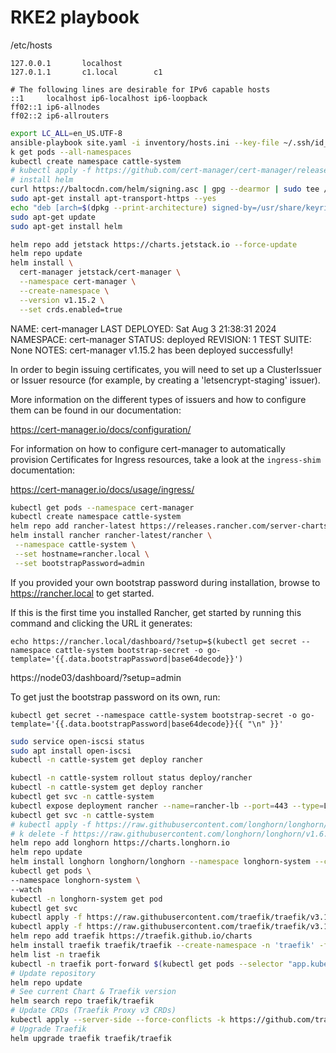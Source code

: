 # RKE2 playbook

/etc/hosts
```
127.0.0.1       localhost
127.0.1.1       c1.local        c1

# The following lines are desirable for IPv6 capable hosts
::1     localhost ip6-localhost ip6-loopback
ff02::1 ip6-allnodes
ff02::2 ip6-allrouters
```


```bash
export LC_ALL=en_US.UTF-8
ansible-playbook site.yaml -i inventory/hosts.ini --key-file ~/.ssh/id_rsa -K
k get pods --all-namespaces
kubectl create namespace cattle-system
# kubectl apply -f https://github.com/cert-manager/cert-manager/releases/download/v1.15.1/cert-manager.crds.yaml
# install helm
curl https://baltocdn.com/helm/signing.asc | gpg --dearmor | sudo tee /usr/share/keyrings/helm.gpg > /dev/null
sudo apt-get install apt-transport-https --yes
echo "deb [arch=$(dpkg --print-architecture) signed-by=/usr/share/keyrings/helm.gpg] https://baltocdn.com/helm/stable/debian/ all main" | sudo tee /etc/apt/sources.list.d/helm-stable-debian.list
sudo apt-get update
sudo apt-get install helm

helm repo add jetstack https://charts.jetstack.io --force-update
helm repo update
helm install \
  cert-manager jetstack/cert-manager \
  --namespace cert-manager \
  --create-namespace \
  --version v1.15.2 \
  --set crds.enabled=true
```
NAME: cert-manager
LAST DEPLOYED: Sat Aug  3 21:38:31 2024
NAMESPACE: cert-manager
STATUS: deployed
REVISION: 1
TEST SUITE: None
NOTES:
cert-manager v1.15.2 has been deployed successfully!

In order to begin issuing certificates, you will need to set up a ClusterIssuer
or Issuer resource (for example, by creating a 'letsencrypt-staging' issuer).

More information on the different types of issuers and how to configure them
can be found in our documentation:

https://cert-manager.io/docs/configuration/

For information on how to configure cert-manager to automatically provision
Certificates for Ingress resources, take a look at the `ingress-shim`
documentation:

https://cert-manager.io/docs/usage/ingress/

```bash
kubectl get pods --namespace cert-manager
kubectl create namespace cattle-system
helm repo add rancher-latest https://releases.rancher.com/server-charts/latest
helm install rancher rancher-latest/rancher \
 --namespace cattle-system \
 --set hostname=rancher.local \
 --set bootstrapPassword=admin
```
If you provided your own bootstrap password during installation, browse to https://rancher.local to get started.

If this is the first time you installed Rancher, get started by running this command and clicking the URL it generates:

```
echo https://rancher.local/dashboard/?setup=$(kubectl get secret --namespace cattle-system bootstrap-secret -o go-template='{{.data.bootstrapPassword|base64decode}}')
```
https://node03/dashboard/?setup=admin

To get just the bootstrap password on its own, run:

```
kubectl get secret --namespace cattle-system bootstrap-secret -o go-template='{{.data.bootstrapPassword|base64decode}}{{ "\n" }}'
```

```bash
sudo service open-iscsi status
sudo apt install open-iscsi
kubectl -n cattle-system get deploy rancher

kubectl -n cattle-system rollout status deploy/rancher
kubectl -n cattle-system get deploy rancher
kubectl get svc -n cattle-system
kubectl expose deployment rancher --name=rancher-lb --port=443 --type=LoadBalancer -n cattle-system
kubectl get svc -n cattle-system
# kubectl apply -f https://raw.githubusercontent.com/longhorn/longhorn/v1.6.2/deploy/longhorn.yaml
# k delete -f https://raw.githubusercontent.com/longhorn/longhorn/v1.6.2/deploy/longhorn.yaml
helm repo add longhorn https://charts.longhorn.io
helm repo update
helm install longhorn longhorn/longhorn --namespace longhorn-system --create-namespace --version 1.6.2
kubectl get pods \
--namespace longhorn-system \
--watch
kubectl -n longhorn-system get pod
kubectl get svc
kubectl apply -f https://raw.githubusercontent.com/traefik/traefik/v3.1/docs/content/reference/dynamic-configuration/kubernetes-crd-definition-v1.yml
kubectl apply -f https://raw.githubusercontent.com/traefik/traefik/v3.1/docs/content/reference/dynamic-configuration/kubernetes-crd-rbac.yml
helm repo add traefik https://traefik.github.io/charts
helm install traefik traefik/traefik --create-namespace -n 'traefik' -f traefik.yaml
helm list -n traefik
kubectl -n traefik port-forward $(kubectl get pods --selector "app.kubernetes.io/name=traefik" --output=name -A) 9000:9000 --address 0.0.0.0
# Update repository
helm repo update
# See current Chart & Traefik version
helm search repo traefik/traefik
# Update CRDs (Traefik Proxy v3 CRDs)
kubectl apply --server-side --force-conflicts -k https://github.com/traefik/traefik-helm-chart/traefik/crds/
# Upgrade Traefik
helm upgrade traefik traefik/traefik
```